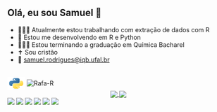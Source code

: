## Olá, eu sou Samuel 👋

- 🧑🏾‍💼 Atualmente estou trabalhando com extração de dados com R
- 🌱 Estou me desenvolvendo em R e Python
- 👨🏾‍🔬 Estou terminando a graduação em Química Bacharel
- ✝️ Sou cristão
- 📧 samuel.rodrigues@iqb.ufal.br

<div style="display: inline_block"><br>
  <img align="center" alt="Rafa-Python" height="30" width="40" src="https://raw.githubusercontent.com/devicons/devicon/master/icons/python/python-original.svg">
  <img align="center" alt="Rafa-R" height="30" width="40" src="https://cdn.jsdelivr.net/gh/devicons/devicon@latest/icons/rstudio/rstudio-original.svg" />
</div>

<div align="center">
  <a href="https://github.com/SamuelBRodrigues">
  <img align="center" height="180em" src="https://github-readme-stats.vercel.app/api?username=SamuelBRodrigues&theme=chartreuse-dark&show_icons=true"/>
  <img align="center" height="180em" src="https://github-readme-stats.vercel.app/api/top-langs/?username=SamuelBRodrigues&theme=chartreuse-dark"/>
</div>
  

<div> 
  <a href="https://www.youtube.com/channel/UCkfh98KCdS5njpOOet5k-sg" target="_blank"><img src="https://img.shields.io/badge/YouTube-FF0000?style=for-the-badge&logo=youtube&logoColor=white" target="_blank"></a>
  <a href="https://www.instagram.com/samuel.baraque/" target="_blank"><img src="https://img.shields.io/badge/-Instagram-%23E4405F?style=for-the-badge&logo=instagram&logoColor=white" target="_blank"></a>
 	<a href="link do seu canal da twitch" target="_blank"><img src="https://img.shields.io/badge/Twitch-9146FF?style=for-the-badge&logo=twitch&logoColor=white" target="_blank"></a>
 <a href="link do seu discord" target="_blank"><img src="https://img.shields.io/badge/Discord-7289DA?style=for-the-badge&logo=discord&logoColor=white" target="_blank"></a> 
  <a href = "mailto:samuel.rodrigues@iqb.ufal.br"><img src="https://img.shields.io/badge/-Gmail-%23333?style=for-the-badge&logo=gmail&logoColor=white" target="_blank"></a>
  <a href="https://www.linkedin.com/feed/?trk=onboarding-landing" target="_blank"><img src="https://img.shields.io/badge/-LinkedIn-%230077B5?style=for-the-badge&logo=linkedin&logoColor=white" target="_blank"></a> 
  
</div>
          
